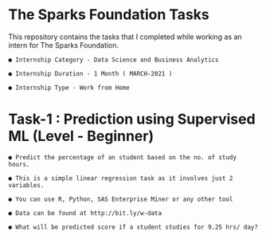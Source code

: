 # The Sparks Foundation Tasks
This repository contains the tasks that I completed while working as an intern for The Sparks Foundation.

    ● Internship Category - Data Science and Business Analytics
  
    ● Internship Duration - 1 Month ( MARCH-2021 )
  
    ● Internship Type - Work from Home

# Task-1 : Prediction using Supervised ML (Level - Beginner)

    ● Predict the percentage of an student based on the no. of study hours.

    ● This is a simple linear regression task as it involves just 2 variables.

    ● You can use R, Python, SAS Enterprise Miner or any other tool

    ● Data can be found at http://bit.ly/w-data

    ● What will be predicted score if a student studies for 9.25 hrs/ day?
